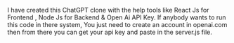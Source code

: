 I have created this ChatGPT clone with the help tools like React Js for Frontend , Node Js for Backend & Open Ai API Key. 
If anybody wants to run this code in there system, You just need to create an account in openai.com then from there you can get your api key and paste in the server.js file.
